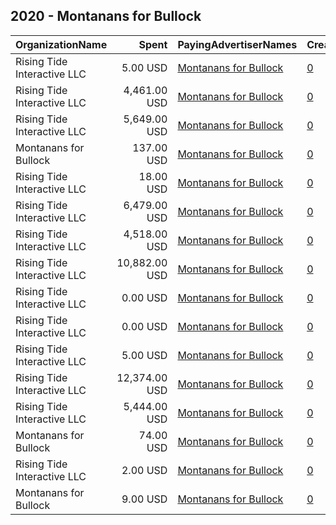 ## 2020 - Montanans for Bullock 
|OrganizationName|Spent|PayingAdvertiserNames|CreativeUrls|Impressions|Genders|AgeBrackets|CountryCodes|BillingAddresses|CandidateBallotInformation|
|:---|---:|:---|:---|---:|:---|:---|:---|:---|:---|
|Rising Tide Interactive LLC|5.00 USD|[Montanans for Bullock](2020/Montanans_for_Bullock.md)|[0](https://www.snap.com/political-ads/asset/0c8db7e32bbc4f6e99d0cd311c791d07b22ee39efff0f6b16660ce53795b12bd?mediaType=png)|1,330||18+|united states|"1250 H St. NW,Washington,20005,US"|Steve Bullock for Senate|
|Rising Tide Interactive LLC|4,461.00 USD|[Montanans for Bullock](2020/Montanans_for_Bullock.md)|[0](https://www.snap.com/political-ads/asset/a7c960c71a487624a21a56d354a6c56f948ddc009462181a8fa901b2caf6f557?mediaType=mp4)|1,021,358||18+|united states|"1250 H St. NW,Washington,20005,US"|Montanans for Bullock|
|Rising Tide Interactive LLC|5,649.00 USD|[Montanans for Bullock](2020/Montanans_for_Bullock.md)|[0](https://www.snap.com/political-ads/asset/a7b8d11067ffb4bf68cd81d0dc71a20acfc198c8d19263750013159daaedbc78?mediaType=mp4)|1,347,891||18+|united states|"1250 H St. NW,Washington,20005,US"|Montanans for Bullock|
|Montanans for Bullock|137.00 USD|[Montanans for Bullock](2020/Montanans_for_Bullock.md)|[0](https://www.snap.com/political-ads/asset/0ecbf67602adaa61b7cfee3b603059cf3d5b4fbfcae3b0e116b1a0836f36aac8?mediaType=mp4)|26,208||18-25|united states|US||
|Rising Tide Interactive LLC|18.00 USD|[Montanans for Bullock](2020/Montanans_for_Bullock.md)|[0](https://www.snap.com/political-ads/asset/19c03b3d6ecb7d822efd68ef6e98134a3661bead1526a4555e0900bc114ae556?mediaType=png)|5,717||18+|united states|"1250 H St. NW,Washington,20005,US"|Steve Bullock for Senate|
|Rising Tide Interactive LLC|6,479.00 USD|[Montanans for Bullock](2020/Montanans_for_Bullock.md)|[0](https://www.snap.com/political-ads/asset/5d12af04b5332203dda71ff58ea197da931ccb72fc8d4d2cb828946545413490?mediaType=mp4)|1,650,886||18+|united states|"1250 H St. NW,Washington,20005,US"|Montanans for Bullock|
|Rising Tide Interactive LLC|4,518.00 USD|[Montanans for Bullock](2020/Montanans_for_Bullock.md)|[0](https://www.snap.com/political-ads/asset/323c20863eeec45ecf14dad2430e9554868092901ab1e0c4d0f4c66e7ceafcbe?mediaType=mp4)|1,050,375||18+|united states|"1250 H St. NW,Washington,20005,US"|Montanans for Bullock|
|Rising Tide Interactive LLC|10,882.00 USD|[Montanans for Bullock](2020/Montanans_for_Bullock.md)|[0](https://www.snap.com/political-ads/asset/3ed6fd0cb7482614b3cf39b54b91a2dbbb158e1af2de749b6832a78c00e2760c?mediaType=png)|2,691,100||18+|united states|"1250 H St. NW,Washington,20005,US"|Montanans for Bullock|
|Rising Tide Interactive LLC|0.00 USD|[Montanans for Bullock](2020/Montanans_for_Bullock.md)|[0](https://www.snap.com/political-ads/asset/867a3d21b1fc12ab7916ce3a51c8afddc598a1e0a827884cf709c4213d73ed63?mediaType=png)|135||18+|united states|"1250 H St. NW,Washington,20005,US"|Steve Bullock for Senate|
|Rising Tide Interactive LLC|0.00 USD|[Montanans for Bullock](2020/Montanans_for_Bullock.md)|[0](https://www.snap.com/political-ads/asset/042963dd08a6aae66b794b0aa80512fb8419655da4740ba9237a97d9a986ba31?mediaType=png)|161||18+|united states|"1250 H St. NW,Washington,20005,US"|Steve Bullock for Senate|
|Rising Tide Interactive LLC|5.00 USD|[Montanans for Bullock](2020/Montanans_for_Bullock.md)|[0](https://www.snap.com/political-ads/asset/d959df717b765cb07b512b7c63d53dfe0ec965e1df19a0d11d8ba22fc5e11f74?mediaType=png)|1,416||18+|united states|"1250 H St. NW,Washington,20005,US"|Steve Bullock for Senate|
|Rising Tide Interactive LLC|12,374.00 USD|[Montanans for Bullock](2020/Montanans_for_Bullock.md)|[0](https://www.snap.com/political-ads/asset/a9fa0672a21f387dd48d201922874466e2265cfa1436b934ea76b65222317c12?mediaType=mp4)|2,934,056||18+|united states|"1250 H St. NW,Washington,20005,US"|Montanans for Bullock|
|Rising Tide Interactive LLC|5,444.00 USD|[Montanans for Bullock](2020/Montanans_for_Bullock.md)|[0](https://www.snap.com/political-ads/asset/6f0a1da3dc71010f104c36a3099a9dd138a9f095bded49afef5fa3e54abd066b?mediaType=mp4)|1,495,465||18+|united states|"1250 H St. NW,Washington,20005,US"|Montanans for Bullock|
|Montanans for Bullock|74.00 USD|[Montanans for Bullock](2020/Montanans_for_Bullock.md)|[0](https://www.snap.com/political-ads/asset/c192b657f234d78c34be808292b2e89f13c41ca9d521945cc2756986384d3a83?mediaType=mp4)|14,731||18-25|united states|US||
|Rising Tide Interactive LLC|2.00 USD|[Montanans for Bullock](2020/Montanans_for_Bullock.md)|[0](https://www.snap.com/political-ads/asset/042963dd08a6aae66b794b0aa80512fb8419655da4740ba9237a97d9a986ba31?mediaType=png)|636||18+|united states|"1250 H St. NW,Washington,20005,US"|Steve Bullock for Senate|
|Montanans for Bullock|9.00 USD|[Montanans for Bullock](2020/Montanans_for_Bullock.md)|[0](https://www.snap.com/political-ads/asset/321fa6ea800e0f87fe6a6d8e4c0aafe568a58671190509019cf436bfcdc8c069?mediaType=mp4)|1,789||18-25|united states|US||
